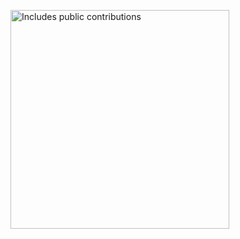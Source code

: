 <p>
    <a href="https://vaunt.dev">
        <img src="https://api.vaunt.dev/v1/github/entities/snakeround/contributions?format=svg" width="350" title="Includes public contributions"/>
    </a>
</p>

<!--
**snakeround/snakeround** is a ✨ _special_ ✨ repository because its `README.md` (this file) appears on your GitHub profile.

Here are some ideas to get you started:

- 🔭 I’m currently working on ...
- 🌱 I’m currently learning ...
- 👯 I’m looking to collaborate on ...
- 🤔 I’m looking for help with ...
- 💬 Ask me about ...
- 📫 How to reach me: ...
- 😄 Pronouns: ...
- ⚡ Fun fact: ...
-->
